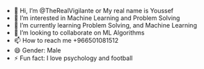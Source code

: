 - 👋 Hi, I’m @TheRealVigilante or My real name is Youssef
- 👀 I’m interested in Machine Learning and Problem Solving
- 🌱 I’m currently learning Problem Solving, and Machine Learning
- 💞️ I’m looking to collaborate on ML Algorithms
- 📫 How to reach me +966501081512
- 😄 Gender: Male
- ⚡ Fun fact: I love psychology and football

<!---
TheRealVigilante/TheRealVigilante is a ✨ special ✨ repository because its `README.md` (this file) appears on your GitHub profile.
You can click the Preview link to take a look at your changes.
--->
